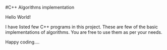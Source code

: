 #C++ Algorithms implementation

Hello World!

I have listed few C++ programs in this project. These are few of the basic implementations of algorithms. You are free to use them as per your needs.

Happy coding....
